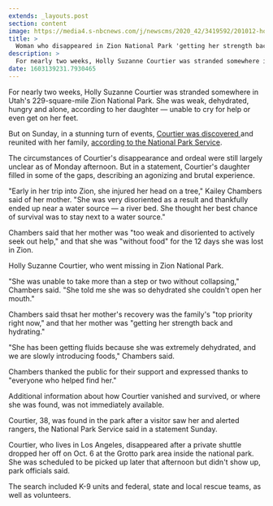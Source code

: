 ```yaml
--- 
extends: _layouts.post 
section: content 
image: https://media4.s-nbcnews.com/j/newscms/2020_42/3419592/201012-holly-suzanne-courtier-missing-cover-nps-ac-1115p_675e526de01d83a40b0f07627ac4b0d3.nbcnews-fp-1200-630.jpg 
title: > 
  Woman who disappeared in Zion National Park 'getting her strength back' after rescue 
description: > 
  For nearly two weeks, Holly Suzanne Courtier was stranded somewhere in Utah's 229-square-mile Zion National Park.But on Sunday, in a stunning turn of events, Courtier was discovered and reunited with her family, according to the National Park Service.Holly Suzanne Courtier, who went missing in Zion National Park.Courtier, 38, was found in the park after a visitor saw her and alerted rangers, the National Park Service said in a statement Sunday.Courtier, who lives in Los Angeles, disappeared after a private shuttle dropped her off on Oct. 6 at the Grotto park area inside the national park. 
date: 1603139231.7930465 
--- 
```

<div><p class="endmarkEnabled">For nearly two weeks, Holly Suzanne Courtier was stranded somewhere in Utah's 229-square-mile Zion National Park. She was weak, dehydrated, hungry and alone, according to her daughter &#8212; unable to cry for help or even get on her feet.</p><p class="endmarkEnabled">But on Sunday, in a stunning turn of events, <a href="https://www.nbcnews.com/news/us-news/woman-who-vanished-zion-national-park-nearly-two-weeks-ago-n1243853" target="_blank">Courtier was discovered </a>and reunited with her family, <a href="https://www.nps.gov/zion/learn/news/missing-person-found.htm" target="_blank">according to the National Park Service</a>.</p><p></p><p id="taboolaReadMoreBelow"></p><p class="endmarkEnabled">The circumstances of Courtier's disappearance and ordeal were still largely unclear as of Monday afternoon. But in a statement, Courtier's daughter filled in some of the gaps, describing an agonizing and brutal experience.</p><p class="endmarkEnabled">"Early in her trip into Zion, she injured her head on a tree," Kailey Chambers said of her mother. "She was very disoriented as a result and thankfully ended up near a water source &#8212; a river bed. She thought her best chance of survival was to stay next to a water source."</p><p class="endmarkEnabled">Chambers said that her mother was "too weak and disoriented to actively seek out help," and that she was "without food" for the 12 days she was lost in Zion.</p><p class="lazyload-placeholder"></p><p class="caption__container">Holly Suzanne Courtier, who went missing in Zion National Park.</p><p class="endmarkEnabled">"She was unable to take more than a step or two without collapsing," Chambers said. "She told me she was so dehydrated she couldn't open her mouth."</p><p></p><p class="endmarkEnabled">Chambers said thsat her mother's recovery was the family's "top priority right now," and that her mother was "getting her strength back and hydrating."</p><p class="endmarkEnabled">"She has been getting fluids because she was extremely dehydrated, and we are slowly introducing foods," Chambers said.</p><p class="endmarkEnabled">Chambers thanked the public for their support and expressed thanks to "everyone who helped find her."</p><p class="endmarkEnabled">Additional information about how Courtier vanished and survived, or where she was found, was not immediately available.</p><p></p><p class="endmarkEnabled">Courtier, 38, was found in the park after a visitor saw her and alerted rangers, the National Park Service said in a statement Sunday.</p><p class="endmarkEnabled">Courtier, who lives in Los Angeles, disappeared after a private shuttle dropped her off on Oct. 6 at the Grotto park area inside the national park. She was scheduled to be picked up later that afternoon but didn't show up, park officials said.</p><p class="endmarkEnabled">The search included K-9 units and federal, state and local rescue teams, as well as volunteers.</p></div>